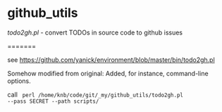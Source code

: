 github_utils
============

*todo2gh.pl*  - convert TODOs in source code to github issues

=======
  
see 
  https://github.com/yanick/environment/blob/master/bin/todo2gh.pl
  
Somehow modified from original: Added, for instance, command-line options.

call <code>
perl /home/knb/code/git/_my/github_utils/todo2gh.pl --pass SECRET --path scripts/
</code>
